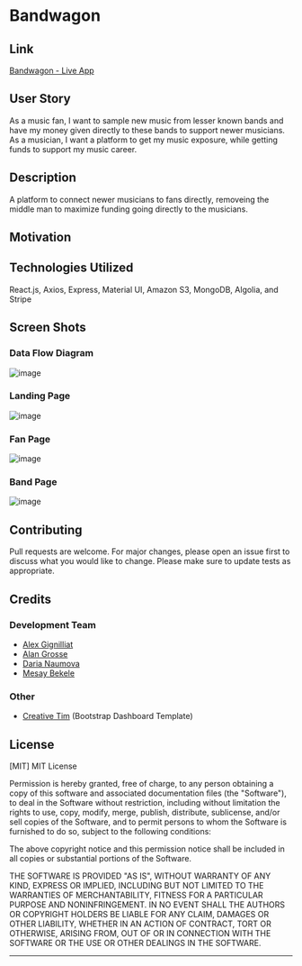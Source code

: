 # Bandwagon

## Link

[Bandwagon - Live App](https://github.com/alexgignilliat/bandwagon)

## User Story
As a music fan, I want to sample new music from lesser known bands and have my money given directly to these bands to support newer musicians.
As a musician, I want a platform to get my music exposure, while getting funds to support my music career.

## Description
A platform to connect newer musicians to fans directly, removeing the middle man to maximize funding going directly to the musicians.

## Motivation

## Technologies Utilized
React.js, Axios, Express, Material UI, Amazon S3, MongoDB, Algolia, and Stripe

## Screen Shots
### Data Flow Diagram
![image](./public/xx.png)

### Landing Page
![image](./public/xx.png)

### Fan Page
![image](./public/xx.png)

### Band Page
![image](./public/xx.png)


## Contributing
Pull requests are welcome. For major changes, please open an issue first to discuss what you would like to change.
Please make sure to update tests as appropriate.

## Credits

### Development Team
- [Alex Gignilliat](https://github.com/alexgignilliat)
- [Alan Grosse](https://github.com/aagrosse)
- [Daria Naumova](https://github.com/DariaNau)
- [Mesay Bekele](https://github.com/mesayb)

### Other
- [Creative Tim](https://www.creative-tim.com/product/light-bootstrap-dashboard-react) (Bootstrap Dashboard Template)


## License
[MIT]
MIT License

Permission is hereby granted, free of charge, to any person obtaining a copy
of this software and associated documentation files (the "Software"), to deal
in the Software without restriction, including without limitation the rights
to use, copy, modify, merge, publish, distribute, sublicense, and/or sell
copies of the Software, and to permit persons to whom the Software is
furnished to do so, subject to the following conditions:

The above copyright notice and this permission notice shall be included in all
copies or substantial portions of the Software.

THE SOFTWARE IS PROVIDED "AS IS", WITHOUT WARRANTY OF ANY KIND, EXPRESS OR
IMPLIED, INCLUDING BUT NOT LIMITED TO THE WARRANTIES OF MERCHANTABILITY,
FITNESS FOR A PARTICULAR PURPOSE AND NONINFRINGEMENT. IN NO EVENT SHALL THE
AUTHORS OR COPYRIGHT HOLDERS BE LIABLE FOR ANY CLAIM, DAMAGES OR OTHER
LIABILITY, WHETHER IN AN ACTION OF CONTRACT, TORT OR OTHERWISE, ARISING FROM,
OUT OF OR IN CONNECTION WITH THE SOFTWARE OR THE USE OR OTHER DEALINGS IN THE
SOFTWARE.

- - - - -







